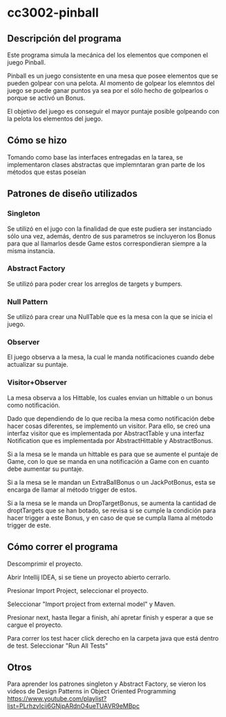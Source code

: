 # cc3002-pinball
## Descripción del programa

Este programa simula la mecánica del los elementos que componen el juego Pinball.

Pinball es un juego consistente en una mesa que posee elementos que se pueden golpear con una pelota.
Al momento de golpear los elemntos del juego se puede ganar puntos ya sea por el sólo hecho de golpearlos o porque se activó un Bonus.

El objetivo del juego es conseguir el mayor puntaje posible golpeando con la pelota los elementos del juego. 

## Cómo se hizo

Tomando como base las interfaces entregadas en la tarea, se implementaron clases abstractas que implemntaran gran parte
de los métodos que estas poseían

## Patrones de diseño utilizados

### Singleton
Se utilizó en el jugo con la finalidad de que este pudiera ser instanciado sólo una vez, además, dentro de sus parametros se incluyeron los Bonus para que al llamarlos desde Game estos correspondieran siempre a la misma instancia.
### Abstract Factory
Se utilizó para poder crear los arreglos de targets y bumpers.
### Null Pattern
Se utilizó para crear una NullTable que es la mesa con la que se inicia el juego.
### Observer
El juego observa a la mesa, la cual le manda notificaciones cuando debe actualizar su puntaje.
### Visitor+Observer
La mesa observa a los Hittable, los cuales envian un hittable o un bonus como notificación. 

Dado que dependiendo de lo que reciba la mesa como notificación debe hacer cosas diferentes,
se implementó un visitor. Para ello, se creó una interfaz visitor que es implementada por AbstractTable y una interfaz
Notification que es implementada por AbstractHittable y AbstractBonus.

Si a la mesa se le manda un hittable es para que se aumente el puntaje de Game, 
con lo que se manda en una notificación a Game con en cuanto debe aumentar su puntaje. 

Si a la mesa se le mandan un ExtraBallBonus o un JackPotBonus, esta  se encarga de llamar al método trigger de estos. 

Si a la mesa se le manda un DropTargetBonus, se aumenta la cantidad de droptTargets que se han botado, se revisa si se cumple la condición para hacer trigger a este Bonus, y en caso de que se cumpla llama al método trigger de este.

## Cómo correr el programa

Descomprimir el proyecto.

Abrir Intellij IDEA, si se tiene un proyecto abierto cerrarlo. 

Presionar Import Project, seleccionar el proyecto.

Seleccionar "Import project from external model" y Maven. 

Presionar next, hasta llegar a finish, ahí apretar finish y esperar a que se cargue el proyecto.

Para correr los test hacer click derecho en la carpeta java que está dentro de test. Seleccionar "Run All Tests"

## Otros

Para aprender los patrones singleton y Abstract Factory, se vieron los videos de Design Patterns in Object Oriented Programming
https://www.youtube.com/playlist?list=PLrhzvIcii6GNjpARdnO4ueTUAVR9eMBpc

